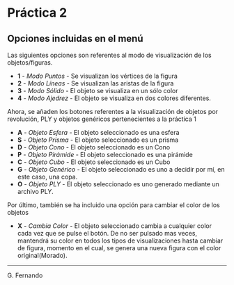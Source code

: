 # Práctica 2

## Opciones incluidas en el menú

Las siguientes opciones son referentes al modo de visualización de los objetos/figuras.

* **1** - *Modo Puntos* - Se visualizan los vértices de la figura
* **2** - *Modo Líneas* - Se visualizan las aristas de la figura
* **3** - *Modo Sólido* - El objeto se visualiza en un sólo color
* **4** - *Modo Ajedrez* - El objeto se visualiza en dos colores diferentes.

Ahora, se añaden los botones referentes a la visualización de objetos por revolución, PLY y objetos genéricos pertenecientes a la práctica 1

* **A** - *Objeto Esfera* - El objeto seleccionado es una esfera
* **S** - *Objeto Prisma* - El objeto seleccionado es un prisma
* **D** - *Objeto Cono* - El objeto seleccionado es un Cono
* **P** - *Objeto Pirámide* - El objeto seleccionado es una pirámide
* **C** - *Objeto Cubo* - El objeto seleccionado es un Cubo
* **G** - *Objeto Genérico* - El objeto seleccionado es uno a decidir por mí, en este caso, una copa.
* **O** - *Objeto PLY* - El objeto seleccionado es uno generado mediante un archivo PLY.


Por último, también se ha incluido una opción para cambiar el color de los objetos

 * **X** - *Cambia Color* - El objeto seleccionado cambia a cualquier color cada vez que se pulse el botón. De no ser pulsado mas veces, mantendrá su color en todos los tipos de visualizaciones hasta cambiar de figura, momento en el cual, se genera una nueva figura con el color original(Morado). 

---
G. Fernando 